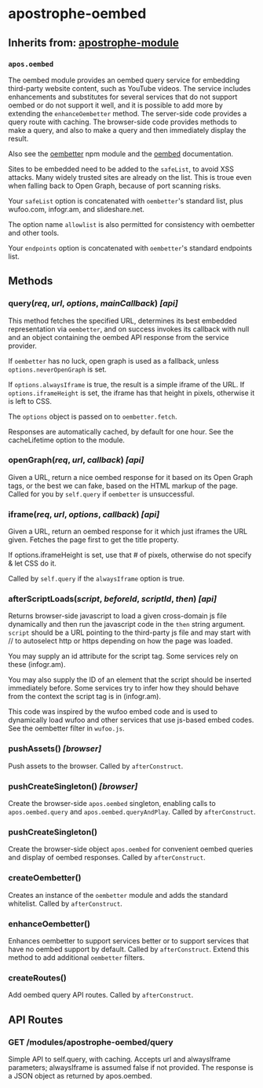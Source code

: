 # apostrophe-oembed
## Inherits from: [apostrophe-module](../apostrophe-module/README.md)
### `apos.oembed`
The oembed module provides an oembed query service for embedding
third-party website content, such as YouTube videos. The service includes
enhancements and substitutes for several services that do not support
oembed or do not support it well, and it is possible to add more by
extending the `enhanceOembetter` method. The server-side
code provides a query route with caching. The browser-side code
provides methods to make a query, and also to make a query and then immediately
display the result.

Also see the [oembetter](https://www.npmjs.com/package/oembetter) npm module and
the [oembed](http://oembed.com/) documentation.

Sites to be embedded need to be added to the `safeList`, to avoid XSS attacks. Many
widely trusted sites are already on the list. This is troue even when
falling back to Open Graph, because of port scanning risks.

Your `safeList` option is concatenated with `oembetter`'s standard
list, plus wufoo.com, infogr.am, and slideshare.net.

The option name `allowlist` is also permitted for consistency with oembetter
and other tools.

Your `endpoints` option is concatenated with `oembetter`'s standard
endpoints list.


## Methods
### query(*req*, *url*, *options*, *mainCallback*) *[api]*
This method fetches the specified URL, determines its best embedded
representation via `oembetter`, and on success invokes its callback with null
and an object containing the oembed API response from the service provider.

If `oembetter` has no luck, open graph is used as a fallback,
unless `options.neverOpenGraph` is set.

If `options.alwaysIframe` is true, the result is a simple
iframe of the URL. If `options.iframeHeight` is set, the iframe
has that height in pixels, otherwise it is left to CSS.

The `options` object is passed on to `oembetter.fetch`.

Responses are automatically cached, by default for one hour. See the
cacheLifetime option to the module.
### openGraph(*req*, *url*, *callback*) *[api]*
Given a URL, return a nice oembed response for it
based on its Open Graph tags, or the best we can
fake, based on the HTML markup of the page. Called
for you by `self.query` if `oembetter` is unsuccessful.
### iframe(*req*, *url*, *options*, *callback*) *[api]*
Given a URL, return an oembed response for it
which just iframes the URL given. Fetches the page
first to get the title property.

If options.iframeHeight is set, use that # of
pixels, otherwise do not specify & let CSS do it.

Called by `self.query` if the `alwaysIframe` option
is true.
### afterScriptLoads(*script*, *beforeId*, *scriptId*, *then*) *[api]*
Returns browser-side javascript to load a given
cross-domain js file dynamically and then run
the javascript code in the `then` string argument.
`script` should be a URL pointing to the third-party
js file and may start with // to autoselect
http or https depending on how the page was loaded.

You may supply an id attribute for the script tag.
Some services rely on these (infogr.am).

You may also supply the ID of an element that the
script should be inserted immediately before. Some
services try to infer how they should behave from the
context the script tag is in (infogr.am).

This code was inspired by the wufoo embed code and
is used to dynamically load wufoo and other services
that use js-based embed codes. See the oembetter
filter in `wufoo.js`.
### pushAssets() *[browser]*
Push assets to the browser. Called by `afterConstruct`.
### pushCreateSingleton() *[browser]*
Create the browser-side `apos.oembed` singleton, enabling
calls to `apos.oembed.query` and `apos.oembed.queryAndPlay`.
Called by `afterConstruct`.
### pushCreateSingleton()
Create the browser-side object `apos.oembed` for convenient oembed queries
and display of oembed responses. Called by `afterConstruct`.
### createOembetter()
Creates an instance of the `oembetter` module and adds the standard whitelist.
Called by `afterConstruct`.
### enhanceOembetter()
Enhances oembetter to support services better or to support services
that have no oembed support by default. Called by `afterConstruct`.
Extend this method to add additional `oembetter` filters.
### createRoutes()
Add oembed query API routes. Called by `afterConstruct`.
## API Routes
### GET /modules/apostrophe-oembed/query
Simple API to self.query, with caching. Accepts url and
alwaysIframe parameters; alwaysIframe is assumed false
if not provided. The response is a JSON object as returned
by apos.oembed.
